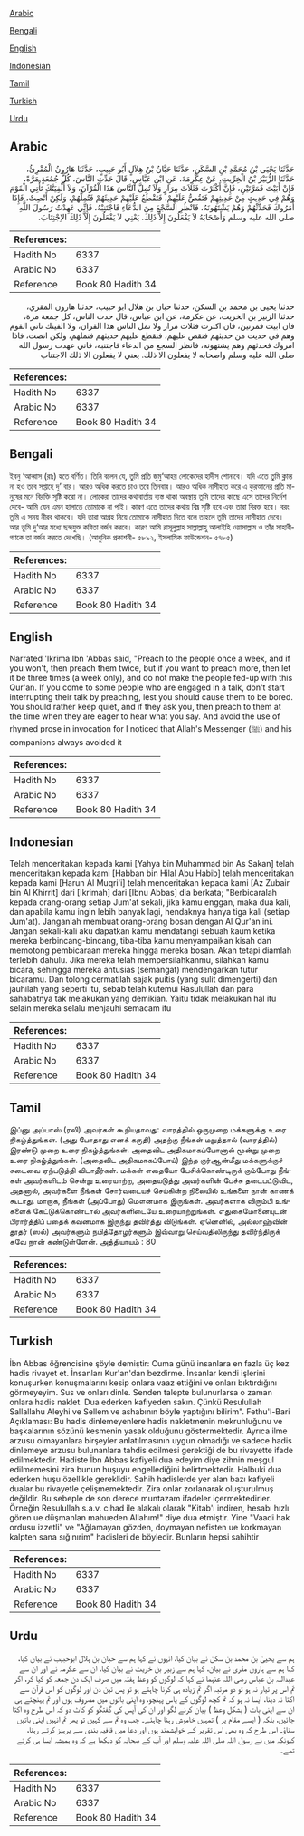 [Arabic](#arabic)

[Bengali](#bengali)

[English](#english)

[Indonesian](#indonesian)

[Tamil](#tamil)

[Turkish](#turkish)

[Urdu](#urdu)

## Arabic


<div dir="rtl" lang="ar" style={{fontSize:'larger',backgroundColor:'#f8f9fa',padding:20}}>
حَدَّثَنَا يَحْيَى بْنُ مُحَمَّدِ بْنِ السَّكَنِ، حَدَّثَنَا حَبَّانُ بْنُ هِلاَلٍ أَبُو حَبِيبٍ، حَدَّثَنَا هَارُونُ الْمُقْرِئُ، حَدَّثَنَا الزُّبَيْرُ بْنُ الْخِرِّيتِ، عَنْ عِكْرِمَةَ، عَنِ ابْنِ عَبَّاسٍ، قَالَ حَدِّثِ النَّاسَ، كُلَّ جُمُعَةٍ مَرَّةً، فَإِنْ أَبَيْتَ فَمَرَّتَيْنِ، فَإِنَّ أَكْثَرْتَ فَثَلاَثَ مِرَارٍ وَلاَ تُمِلَّ النَّاسَ هَذَا الْقُرْآنَ، وَلاَ أُلْفِيَنَّكَ تَأْتِي الْقَوْمَ وَهُمْ فِي حَدِيثٍ مِنْ حَدِيثِهِمْ فَتَقُصُّ عَلَيْهِمْ، فَتَقْطَعُ عَلَيْهِمْ حَدِيثَهُمْ فَتُمِلُّهُمْ، وَلَكِنْ أَنْصِتْ، فَإِذَا أَمَرُوكَ فَحَدِّثْهُمْ وَهُمْ يَشْتَهُونَهُ، فَانْظُرِ السَّجْعَ مِنَ الدُّعَاءِ فَاجْتَنِبْهُ، فَإِنِّي عَهِدْتُ رَسُولَ اللَّهِ صلى الله عليه وسلم وَأَصْحَابَهُ لاَ يَفْعَلُونَ إِلاَّ ذَلِكَ‏.‏ يَعْنِي لاَ يَفْعَلُونَ إِلاَّ ذَلِكَ الاِجْتِنَابَ‏.‏
</div>
<div style={{backgroundColor:'#f8f9fa',padding:20, marginBottom: 10}}><table> <thead> <tr> <th>References:</th> <th></th> </tr> </thead> <tbody><tr><td>Hadith No</td><td>6337</td></tr><tr><td>Arabic No</td><td>6337</td></tr><tr><td>Reference</td><td>Book 80 Hadith 34</td></tr></tbody></table></div>


<div dir="rtl" lang="ar" style={{fontSize:'larger',backgroundColor:'#f8f9fa',padding:20}}>
حدثنا يحيى بن محمد بن السكن، حدثنا حبان بن هلال ابو حبيب، حدثنا هارون المقري، حدثنا الزبير بن الخريت، عن عكرمة، عن ابن عباس، قال حدث الناس، كل جمعة مرة، فان ابيت فمرتين، فان اكثرت فثلاث مرار ولا تمل الناس هذا القران، ولا الفينك تاتي القوم وهم في حديث من حديثهم فتقص عليهم، فتقطع عليهم حديثهم فتملهم، ولكن انصت، فاذا امروك فحدثهم وهم يشتهونه، فانظر السجع من الدعاء فاجتنبه، فاني عهدت رسول الله صلى الله عليه وسلم واصحابه لا يفعلون الا ذلك. يعني لا يفعلون الا ذلك الاجتناب
</div>
<div style={{backgroundColor:'#f8f9fa',padding:20, marginBottom: 10}}><table> <thead> <tr> <th>References:</th> <th></th> </tr> </thead> <tbody><tr><td>Hadith No</td><td>6337</td></tr><tr><td>Arabic No</td><td>6337</td></tr><tr><td>Reference</td><td>Book 80 Hadith 34</td></tr></tbody></table></div>

## Bengali


<div dir="ltr" lang="bn" style={{fontSize:'larger',backgroundColor:'#f8f9fa',padding:20}}>
ইবনু ‘আব্বাস (রাঃ) হতে বর্ণিত। তিনি বলেন যে, তুমি প্রতি জুমু‘আহয় লোকেদের হাদীস শোনাবে। যদি এতে তুমি ক্লান্ত না হও তবে সপ্তাহে দু’ বার। আরও অধিক করতে চাও তবে তিনবার। আরও অধিক নাসীহাত করে এ কুরআনের প্রতি মানুষের মনে বিরক্তি সৃষ্টি করো না। লোকেরা তাদের কথাবার্তায় ব্যস্ত থাকা অবস্থায় তুমি তাদের কাছে এসে তাদের নির্দেশ দেবে- আমি যেন এমন হালাতে তোমাকে না পাই। কারণ এতে তাদের কথায় বিঘ্ন সৃষ্টি হবে এবং তারা বিরক্ত হবে। বরং তুমি এ সময় নীরব থাকবে। যদি তারা আগ্রহ নিয়ে তোমাকে নাসীহাত দিতে বলে তাহলে তুমি তাদের নাসীহাত দেবে। আর তুমি দু‘আর মধ্যে ছন্দযুক্ত কবিতা বর্জন করবে। কারণ আমি রাসূলুল্লাহ সাল্লাল্লাহু আলাইহি ওয়াসাল্লাম ও তাঁর সাহাবীগণকে তা বর্জন করতে দেখেছি। (আধুনিক প্রকাশনী- ৫৮৯২, ইসলামিক ফাউন্ডেশন- ৫৭৮৫)
</div>
<div style={{backgroundColor:'#f8f9fa',padding:20, marginBottom: 10}}><table> <thead> <tr> <th>References:</th> <th></th> </tr> </thead> <tbody><tr><td>Hadith No</td><td>6337</td></tr><tr><td>Arabic No</td><td>6337</td></tr><tr><td>Reference</td><td>Book 80 Hadith 34</td></tr></tbody></table></div>

## English


<div dir="ltr" lang="en" style={{fontSize:'larger',backgroundColor:'#f8f9fa',padding:20}}>
Narrated 'Ikrima:Ibn 'Abbas said, "Preach to the people once a week, and if you won't, then preach them twice, but if you want to preach more, then let it be three times (a week only), and do not make the people fed-up with this Qur'an. If you come to some people who are engaged in a talk, don't start interrupting their talk by preaching, lest you should cause them to be bored. You should rather keep quiet, and if they ask you, then preach to them at the time when they are eager to hear what you say. And avoid the use of rhymed prose in invocation for I noticed that Allah's Messenger (ﷺ) and his companions always avoided it
</div>
<div style={{backgroundColor:'#f8f9fa',padding:20, marginBottom: 10}}><table> <thead> <tr> <th>References:</th> <th></th> </tr> </thead> <tbody><tr><td>Hadith No</td><td>6337</td></tr><tr><td>Arabic No</td><td>6337</td></tr><tr><td>Reference</td><td>Book 80 Hadith 34</td></tr></tbody></table></div>

## Indonesian


<div dir="ltr" lang="id" style={{fontSize:'larger',backgroundColor:'#f8f9fa',padding:20}}>
Telah menceritakan kepada kami [Yahya bin Muhammad bin As Sakan] telah menceritakan kepada kami [Habban bin Hilal Abu Habib] telah menceritakan kepada kami [Harun Al Muqri'i] telah menceritakan kepada kami [Az Zubair bin Al Khirrit] dari [Ikrimah] dari [Ibnu Abbas] dia berkata; "Berbicaralah kepada orang-orang setiap Jum'at sekali, jika kamu enggan, maka dua kali, dan apabila kamu ingin lebih banyak lagi, hendaknya hanya tiga kali (setiap Jum'at). Janganlah membuat orang-orang bosan dengan Al Qur'an ini. Jangan sekali-kali aku dapatkan kamu mendatangi sebuah kaum ketika mereka berbincang-bincang, tiba-tiba kamu menyampaikan kisah dan memotong pembicaraan mereka hingga mereka bosan. Akan tetapi diamlah terlebih dahulu. Jika mereka telah mempersilahkanmu, silahkan kamu bicara, sehingga mereka antusias (semangat) mendengarkan tutur bicaramu. Dan tolong cermatilah sajak puitis (yang sulit dimengerti) dan jauhilah yang seperti itu, sebab telah kutemui Rasulullah dan para sahabatnya tak melakukan yang demikian. Yaitu tidak melakukan hal itu selain mereka selalu menjauhi semacam itu
</div>
<div style={{backgroundColor:'#f8f9fa',padding:20, marginBottom: 10}}><table> <thead> <tr> <th>References:</th> <th></th> </tr> </thead> <tbody><tr><td>Hadith No</td><td>6337</td></tr><tr><td>Arabic No</td><td>6337</td></tr><tr><td>Reference</td><td>Book 80 Hadith 34</td></tr></tbody></table></div>

## Tamil


<div dir="ltr" lang="ta" style={{fontSize:'larger',backgroundColor:'#f8f9fa',padding:20}}>
இப்னு அப்பாஸ் (ரலி) அவர்கள் கூறியதாவது: வாரத்தில் ஒருமுறை மக்களுக்கு உரை நிகழ்த்துங்கள். (அது போதாது எனக் கருதி) அதற்கு நீங்கள் மறுத்தால் (வாரத்தில்) இரண்டு முறை உரை நிகழ்த்துங்கள். அதைவிட அதிகமாகப்போனால் மூன்று முறை உரை நிகழ்த்துங்கள். (அதைவிட அதிகமாகப்போய்) இந்த குர்ஆன்மீது மக்களுக்குச் சடைவை ஏற்படுத்தி விடாதீர்கள். மக்கள் எதையோ பேசிக்கொண்டிருக் கும்போது நீங்கள் அவர்களிடம் சென்று உரையாற்ற, அதையடுத்து அவர்களின் பேச்சு தடைபட்டுவிட, அதனால், அவர்களை நீங்கள் சோர்வடையச் செய்கின்ற நிலையில் உங்களை நான் காணக் கூடாது. மாறாக, நீங்கள் (அப்போது) மௌனமாக இருங்கள். அவர்களாக விரும்பி உங்களைக் கேட்டுக்கொண்டால் அவர்களிடையே உரையாற்றுங்கள். எதுகைமோனையுடன் பிரார்த்திப் பதைக் கவனமாக இருந்து தவிர்த்து விடுங்கள். ஏனெனில், அல்லாஹ்வின் தூதர் (ஸல்) அவர்களும் நபித்தோழர்களும் இவ்வாறு செய்வதிலிருந்து தவிர்ந்திருக் கவே நான் கண்டுள்ளேன். அத்தியாயம் : 80
</div>
<div style={{backgroundColor:'#f8f9fa',padding:20, marginBottom: 10}}><table> <thead> <tr> <th>References:</th> <th></th> </tr> </thead> <tbody><tr><td>Hadith No</td><td>6337</td></tr><tr><td>Arabic No</td><td>6337</td></tr><tr><td>Reference</td><td>Book 80 Hadith 34</td></tr></tbody></table></div>

## Turkish


<div dir="ltr" lang="tr" style={{fontSize:'larger',backgroundColor:'#f8f9fa',padding:20}}>
İbn Abbas öğrencisine şöyle demiştir: Cuma günü insanlara en fazla üç kez hadis rivayet et. İnsanları Kur'an'dan bezdirme. İnsanlar kendi işlerini konuşurken konuşmalarını kesip onlara vaaz ettiğini ve onları bıktırdığını görmeyeyim. Sus ve onları dinle. Senden talepte bulunurlarsa o zaman onlara hadis naklet. Dua ederken kafiyeden sakın. Çünkü Resulullah Sallallahu Aleyhi ve Sellem ve ashabının böyle yaptığını bilirim". Fethu'l-Bari Açıklaması: Bu hadis dinlemeyenlere hadis nakletmenin mekruhluğunu ve başkalarının sözünü kesmenin yasak olduğunu göstermektedir. Ayrıca ilme arzusu olmayanlara birşeyler anlatılmasının uygun olmadığı ve sadece hadis dinlemeye arzusu bulunanlara tahdis edilmesi gerektiği de bu rivayette ifade edilmektedir. Hadiste İbn Abbas kafiyeli dua edeyim diye zihnin meşgul edilmemesini zira bunun huşuyu engellediğini belirtmektedir. Halbuki dua ederken huşu özellikle gereklidir. Sahih hadislerde yer alan bazı kafiyeli dualar bu rivayetle çelişmemektedir. Zira onlar zorlanarak oluşturulmuş değildir. Bu sebeple de son derece muntazam ifadeler içermektedirler. Örneğin Resulullah s.a.v. cihad ile alakalı olarak "Kitab'ı indiren, hesabı hızlı gören ue düşmanlan mahueden Allahım!" diye dua etmiştir. Yine "Vaadi hak ordusu izzetli" ve "Ağlamayan gözden, doymayan nefisten ue korkmayan kalpten sana sığınırim" hadisleri de böyledir. Bunların hepsi sahihtir
</div>
<div style={{backgroundColor:'#f8f9fa',padding:20, marginBottom: 10}}><table> <thead> <tr> <th>References:</th> <th></th> </tr> </thead> <tbody><tr><td>Hadith No</td><td>6337</td></tr><tr><td>Arabic No</td><td>6337</td></tr><tr><td>Reference</td><td>Book 80 Hadith 34</td></tr></tbody></table></div>

## Urdu


<div dir="rtl" lang="ur" style={{fontSize:'larger',backgroundColor:'#f8f9fa',padding:20}}>
ہم سے یحییٰ بن محمد بن سکن نے بیان کیا، انہوں نے کہا ہم سے حبان بن ہلال ابوحبیب نے بیان کیا، کہا ہم سے ہارون مقری نے بیان، کہا ہم سے زبیر بن خریت نے بیان کیا، ان سے عکرمہ نے اور ان سے عبداللہ بن عباس رضی اللہ عنہما نے کہا کہ لوگوں کو وعظ ہفتہ میں صرف ایک دن جمعہ کو کیا کر، اگر تم اس پر تیار نہ ہو تو دو مرتبہ اگر تم زیادہ ہی کرنا چاہتے ہو تو پس تین دن اور لوگوں کو اس قرآن سے اکتا نہ دینا، ایسا نہ ہو کہ تم کچھ لوگوں کے پاس پہنچو، وہ اپنی باتوں میں مصروف ہوں اور تم پہنچتے ہی ان سے اپنی بات ( بشکل وعظ ) بیان کرنے لگو اور ان کی آپس کی گفتگو کو کاٹ دو کہ اس طرح وہ اکتا جائیں، بلکہ ( ایسے مقام پر ) تمہیں خاموش رہنا چاہئے۔ جب وہ تم سے کہیں تو پھر تم انہیں اپنی باتیں سناؤ۔ اس طرح کہ وہ بھی اس تقریر کے خواہشمند ہوں اور دعا میں قافیہ بندی سے پرہیز کرتے رہنا، کیونکہ میں نے رسول اللہ صلی اللہ علیہ وسلم اور آپ کے صحابہ کو دیکھا ہے کہ وہ ہمیشہ ایسا ہی کرتے تھے۔
</div>
<div style={{backgroundColor:'#f8f9fa',padding:20, marginBottom: 10}}><table> <thead> <tr> <th>References:</th> <th></th> </tr> </thead> <tbody><tr><td>Hadith No</td><td>6337</td></tr><tr><td>Arabic No</td><td>6337</td></tr><tr><td>Reference</td><td>Book 80 Hadith 34</td></tr></tbody></table></div>